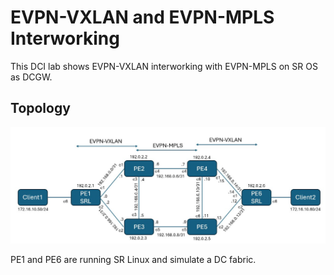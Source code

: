 # EVPN-VXLAN and EVPN-MPLS Interworking

This DCI lab shows EVPN-VXLAN interworking with EVPN-MPLS on SR OS as DCGW.

## Topology
![image](vxlan-mpls-sros-topo.jpg)

PE1 and PE6 are running SR Linux and simulate a DC fabric.
